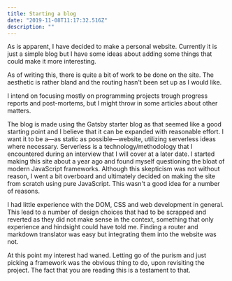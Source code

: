 ```yaml
---
title: Starting a blog
date: "2019-11-08T11:17:32.516Z"
description: ""
---
```


As is apparent, I have decided to make a personal website. Currently it is just a simple blog but I have some ideas about adding some things that could make it more interesting.

As of writing this, there is quite a bit of work to be done on the site. The aesthetic is rather bland and the routing hasn't been set up as I would like.

I intend on focusing mostly on programming projects trough progress reports and post-mortems, but I might throw in some articles about other matters.

The blog is made using the Gatsby starter blog as that seemed like a good starting point 
and I believe that it can be expanded with reasonable effort.
I want it to be a&mdash;as static as possible&mdash;website, utilizing serverless ideas where necessary.
Serverless is a technology/methodology that I encountered during an interview that I will cover at a later date.
I started making this site about a year ago and found myself questioning the bloat of modern JavaScript frameworks.
Although this skepticism was not without reason, I went a bit overboard 
and ultimately decided on making the site from scratch using pure JavaScript. 
This wasn't a good idea for a number of reasons.

I had little experience with the DOM, CSS and web development in general. 
This lead to a number of design choices that had to be scrapped and reverted as they did not make sense in the context, 
something that only experience and hindsight could have told me.
Finding a router and markdown translator was easy but integrating them into the website was not.

At this point my interest had waned. Letting go of the purism and just picking a framework was the obvious thing to do, upon revisiting the project.
The fact that you are reading this is a testament to that.
